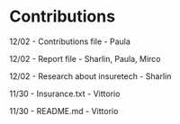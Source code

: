 # Contributions

12/02 - Contributions file - Paula

12/02 - Report file - Sharlin, Paula, Mirco

12/02 - Research about insuretech - Sharlin

11/30 - Insurance.txt - Vittorio

11/30 - README.md - Vittorio



